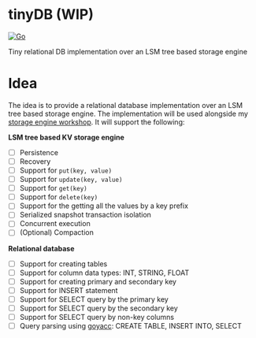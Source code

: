 # tinyDB (WIP)
[![Go](https://github.com/SarthakMakhija/tinyDB/actions/workflows/build.yml/badge.svg)](https://github.com/SarthakMakhija/tinyDB/actions/workflows/build.yml)

Tiny relational DB implementation over an LSM tree based storage engine

# Idea

The idea is to provide a relational database implementation over an LSM tree based storage engine. The implementation will be used alongside my [storage engine workshop](https://github.com/SarthakMakhija/storage-engine-workshop-template).
It will support the following:

**LSM tree based KV storage engine**

- [ ] Persistence
- [ ] Recovery
- [ ] Support for `put(key, value)`
- [ ] Support for `update(key, value)`
- [ ] Support for `get(key)`
- [ ] Support for `delete(key)`
- [ ] Support for the getting all the values by a key prefix
- [ ] Serialized snapshot transaction isolation
- [ ] Concurrent execution
- [ ] (Optional) Compaction

**Relational database**

- [ ] Support for creating tables
- [ ] Support for column data types: INT, STRING, FLOAT
- [ ] Support for creating primary and secondary key
- [ ] Support for INSERT statement
- [ ] Support for SELECT query by the primary key 
- [ ] Support for SELECT query by the secondary key 
- [ ] Support for SELECT query by non-key columns
- [ ] Query parsing using [goyacc](https://pkg.go.dev/golang.org/x/tools/cmd/goyacc): CREATE TABLE, INSERT INTO, SELECT
